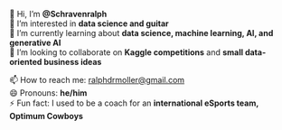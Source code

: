 👋 Hi, I’m **@Schravenralph**  
👀 I’m interested in **data science and guitar**  
🌱 I’m currently learning about **data science, machine learning, AI, and generative AI**  
💞️ I’m looking to collaborate on **Kaggle competitions** and **small data-oriented business ideas**

📫 How to reach me: [ralphdrmoller@gmail.com](mailto:ralphdrmoller@gmail.com)  
😄 Pronouns: **he/him**  
⚡ Fun fact: I used to be a coach for an **international eSports team, Optimum Cowboys**
